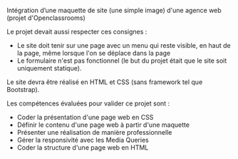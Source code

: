 Intégration d’une maquette de site (une simple image) d'une agence web (projet d'Openclassrooms)

Le projet devait aussi respecter ces consignes : 
  - Le site doit tenir sur une page avec un menu qui reste visible, en haut de la page, même lorsque l'on se déplace dans la page 
  - Le formulaire n'est pas fonctionnel (le but du projet était que le site soit uniquement statique).

Le site devra être réalisé en HTML et CSS (sans framework tel que Bootstrap).

Les compétences évaluées pour valider ce projet sont : 
- Coder la présentation d'une page web en CSS
- Définir le contenu d'une page web à partir d'une maquette
- Présenter une réalisation de manière professionnelle
- Gérer la responsivité avec les Media Queries
- Coder la structure d'une page web en HTML
